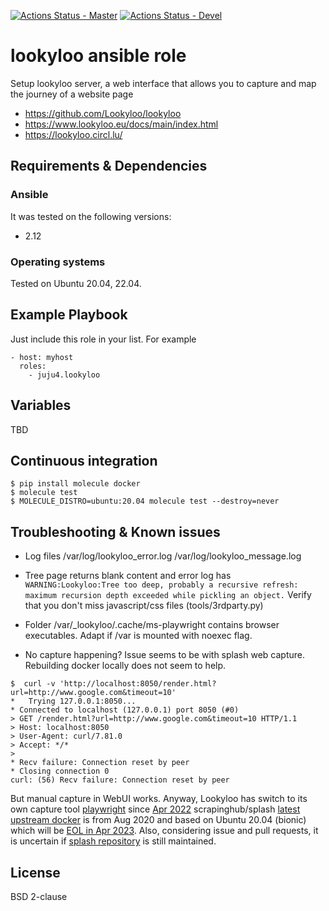 [![Actions Status - Master](https://github.com/juju4/ansible-lookyloo/workflows/AnsibleCI/badge.svg)](https://github.com/juju4/ansible-lookyloo/actions?query=branch%3Amaster)
[![Actions Status - Devel](https://github.com/juju4/ansible-lookyloo/workflows/AnsibleCI/badge.svg?branch=devel)](https://github.com/juju4/ansible-lookyloo/actions?query=branch%3Adevel)

# lookyloo ansible role

Setup lookyloo server, a web interface that allows you to capture and map the journey of a website page
* https://github.com/Lookyloo/lookyloo
* https://www.lookyloo.eu/docs/main/index.html
* https://lookyloo.circl.lu/


## Requirements & Dependencies

### Ansible
It was tested on the following versions:
 * 2.12

### Operating systems

Tested on Ubuntu 20.04, 22.04.

## Example Playbook

Just include this role in your list.
For example

```
- host: myhost
  roles:
    - juju4.lookyloo
```

## Variables

TBD

## Continuous integration

```
$ pip install molecule docker
$ molecule test
$ MOLECULE_DISTRO=ubuntu:20.04 molecule test --destroy=never
```

## Troubleshooting & Known issues

* Log files
/var/log/lookyloo_error.log
/var/log/lookyloo_message.log

* Tree page returns blank content and error log has `WARNING:Lookyloo:Tree too deep, probably a recursive refresh: maximum recursion depth exceeded while pickling an object.`
Verify that you don't miss javascript/css files (tools/3rdparty.py)

* Folder /var/_lookyloo/.cache/ms-playwright contains browser executables. Adapt if /var is mounted with noexec flag.

* No capture happening?
Issue seems to be with splash web capture.
Rebuilding docker locally does not seem to help.

```
$  curl -v 'http://localhost:8050/render.html?url=http://www.google.com&timeout=10'
*   Trying 127.0.0.1:8050...
* Connected to localhost (127.0.0.1) port 8050 (#0)
> GET /render.html?url=http://www.google.com&timeout=10 HTTP/1.1
> Host: localhost:8050
> User-Agent: curl/7.81.0
> Accept: */*
>
* Recv failure: Connection reset by peer
* Closing connection 0
curl: (56) Recv failure: Connection reset by peer
```
But manual capture in WebUI works.
Anyway, Lookyloo has switch to its own capture tool [playwright](https://github.com/Lookyloo/PlaywrightCapture) since [Apr 2022](https://github.com/Lookyloo/lookyloo/commit/8d159ffba098c624b7e6216fed54b2c6638d442a)
scrapinghub/splash [latest upstream docker](https://hub.docker.com/r/scrapinghub/splash/tags) is from Aug 2020 and based on Ubuntu 20.04 (bionic) which will be [EOL in Apr 2023](https://ubuntu.com/about/release-cycle). Also, considering issue and pull requests, it is uncertain if [splash repository](https://github.com/scrapinghub/splash/) is still maintained.

## License

BSD 2-clause
